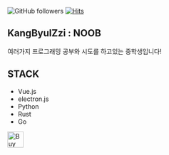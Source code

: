 ![GitHub followers](https://img.shields.io/github/followers/KangByulZzi0326?style=plastic)
[![Hits](https://hits.seeyoufarm.com/api/count/incr/badge.svg?url=https%3A%2F%2Fgithub.com%2FKangByulZzi&count_bg=%2379C83D&title_bg=%23555555&icon=&icon_color=%23E7E7E7&title=hits&edge_flat=false)](https://hits.seeyoufarm.com)

## KangByulZzi : NOOB
여러가지 프로그래밍 공부와 시도를 하고있는 중학생입니다!

## STACK
- Vue.js
- electron.js
- Python
- Rust
- Go

<a href='https://ko-fi.com/G2G05XCEW' target='_blank'><img height='36' style='border:0px;height:36px;' src='https://cdn.ko-fi.com/cdn/kofi4.png?v=3' border='0' alt='Buy Me a Coffee at ko-fi.com' /></a>
